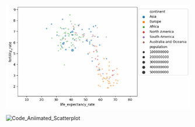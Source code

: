 ![Animated_Scatterplot](https://github.com/vaggos3625/Portfolio/blob/main/Animated_Scatterplot/output.gif?raw=true)

![Code_Aniimated_Scatterplot](https://github.com/vaggos3625/Portfolio/blob/main/Animated_Scatterplot/Animated_Scatterplot.ipynb?raw=true)
